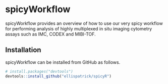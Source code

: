 # spicyWorkflow

spicyWorkflow provides an overview of how to use our very spicy workflow for performing analysis of highly 
multiplexed in situ imaging cytometry assays such as IMC, CODEX and MIBI-TOF.


## Installation

spicyWorkflow can be installed from GitHub as follows.

```r
# install.packages("devtools")
devtools::install_github("ellispatrick/spicyR")
```